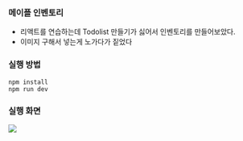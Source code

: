 ### 메이플 인벤토리
- 리액트를 연습하는데 Todolist 만들기가 싫어서 인벤토리를 만들어보았다.
- 이미지 구해서 넣는게 노가다가 짙었다

### 실행 방법
```
npm install
npm run dev
```

### 실행 화면
<kbd><img src="https://user-images.githubusercontent.com/19217576/129448455-57211d24-d374-40b0-a428-9a9ab06ae0f4.png"/></kbd>



